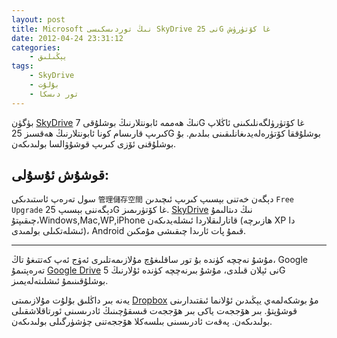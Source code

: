 ```yaml
--- 
layout: post
title: Microsoft نىڭ توردىسكىسى SkyDrive نى 25G غا كۆتۈرۈش
date: 2012-04-24 23:31:12
categories:
    - يېڭىلىق
tags:
    - SkyDrive
    - بۇلۇت
    - تور دىسكا
---
```



بۈگۈن [SkyDrive][] نىڭ ھەممە ئابونتلارنىڭ بوشلۇقى 7G غا كۆتۈرۈلگەنلىكىنى ئاڭلاپ كىرىپ قارىسام كونا ئابونتلارنىڭ ھەقسىز 25G بوشلۇققا كۆتۈرەلەيدىغانلىقىنى بىلدىم.
بۇ بوشلۇقنى ئۆزى كىرىپ قوشۇۋالسا بولىدىكەن. 
## قوشۇش ئۇسۇلى:
 سول تەرەپ ئاستىدىكى `管理儲存空間`  دېگەن خەتنى بېسىپ كىرىپ ئىچىدىن `Free Upgrade` دېگەننى بېسىپ 25G غا كۆتۈرىمىز.
[SkyDrive][] نىڭ دىتالىمۇ چىقىپتۇ،Windows,Mac,WP,iPhone قاتارلىقلاردا ئىشلەيدىكەن (ھازىرچە XP دا ئىشلەتكىلى بولمىدى)، Android قىمۇ پات ئارىدا چىقىشى مۇمكىن.
***
مۇشۇ نەچچە كۈندە بۇ تور ساقلىغۇچ مۇلازىمەتلىرى ئەۋج ئەپ كەتتىغۇ تاڭ، Google  تەرەپتىمۇ [Google Drive](https://drive.google.com/) نى ئېلان قىلدى، مۇشۇ بىرنەچچە كۈندە ئۇلارنىڭ 5G بوشلۇقىنىمۇ ئىشلىتەلەيمىز.        

 يەنە بىر داڭلىق بۇلۇت مۇلازىمىتى [Dropbox][] مۇ بوشكەلمەي يېڭىدىن ئۇلانما ئىقتىدارىنى قوشۇپتۇ. بىر ھۆججەت ياكى بىر ھۆججەت قىسقۇچىنىڭ ئادرىسىنى ئورتاقلاشقىلى بولىدىكەن. پەقەت ئادرىسىنى بىلسەكلا ھۆججەتنى چۈشۈرگىلى بولىدىكەن.

[SkyDrive]:https://skydrive.live.com
[Dropbox]:https://www.dropbox.com/